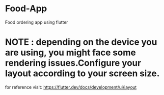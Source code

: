 # Food-App

 Food ordering app using flutter<br>
 
 
# NOTE : depending on the device you are using, you might face some rendering issues.Configure your layout according to your screen size.
for reference visit: https://flutter.dev/docs/development/ui/layout

